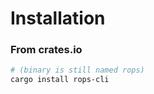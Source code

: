 # Installation

### From crates.io

```sh
# (binary is still named rops)
cargo install rops-cli
```
